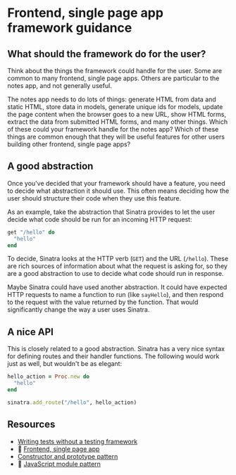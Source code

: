 # Frontend, single page app framework guidance

## What should the framework do for the user?

Think about the things the framework could handle for the user.  Some are common to many frontend, single page apps.  Others are particular to the notes app, and not generally useful.

The notes app needs to do lots of things: generate HTML from data and static HTML, store data in models, generate unique ids for models, update the page content when the browser goes to a new URL, show HTML forms, extract the data from submitted HTML forms, and many other things.  Which of these could your framework handle for the notes app? Which of these things are common enough that they will be useful features for other users building other frontend, single page apps?

## A good abstraction

Once you've decided that your framework should have a feature, you need to decide what abstraction it should use.  This often means deciding how the user should structure their code when they use this feature.

As an example, take the abstraction that Sinatra provides to let the user decide what code should be run for an incoming HTTP request:

```ruby
get "/hello" do
  "hello"
end
```

To decide, Sinatra looks at the HTTP verb (`GET`) and the URL (`/hello`).  These are rich sources of information about what the request is asking for, so they are a good abstraction to use to decide what code should run in response.

Maybe Sinatra could have used another abstraction.  It could have expected HTTP requests to name a function to run (like `sayHello`), and then respond to the request with the value returned by the function.  That would significantly change the way a user uses Sinatra.

## A nice API

This is closely related to a good abstraction.  Sinatra has a very nice syntax for defining routes and their handler functions.  The following would work just as well, but wouldn't be as elegant:

```ruby
hello_action = Proc.new do
  "hello"
end

sinatra.add_route("/hello", hello_action)
```

## Resources

- [Writing tests without a testing framework](../pills/writing_tests_without_a_testing_framework.md)
- :pill: [Frontend, single page app](https://github.com/makersacademy/course/blob/master/pills/frontend_single_page_app.md)
- [Constructor and prototype pattern](https://github.com/maryrosecook/constructor-and-prototype-pattern-workshop)
- :pill: [JavaScript module pattern](https://github.com/makersacademy/course/blob/master/pills/javascript_module_pattern.md)
